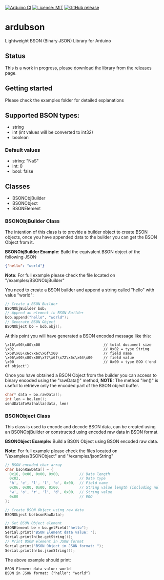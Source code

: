 [![Arduino CI](https://github.com/argandas/ardubson/workflows/Arduino%20CI/badge.svg)](https://github.com/marketplace/actions/arduino_ci)
[![License: MIT](https://img.shields.io/badge/license-MIT-green.svg)](https://github.com/argandas/ardubson/blob/master/LICENSE)
[![GitHub release](https://img.shields.io/github/v/release/argandas/ardubson)](https://github.com/argandas/ardubson/releases)

# ardubson
Lightweight BSON (Binary JSON) Library for Arduino

## Status

This is a work in progress, please download the library from the [releases](https://github.com/argandas/ardubson/releases) page.

## Getting started

Please check the examples folder for detailed explanations

## Supported BSON types:
* string
* int (int values will be converted to int32)
* boolean

### Default values
* string: "NaS"
* int: 0
* bool: false

## Classes

- BSONObjBuilder
- BSONObject
- BSONElement

### BSONObjBuilder Class

The intention of this class is to provide a builder object to create BSON objects, once you have appended data to the builder you can get the BSON Object from it.

**BSONObjBuilder Example:** Build the equivalent BSON object of the following JSON:
```json 
{"hello": "world"} 
```
**Note:** For full example please check the file located on "/examples/BSONObjBuilder"

You need to create a BSON builder and append a string called "hello" with value "world":
```c++
// Create a BSON Builder
BSONObjBuilder bob;
// Append an element to BSON Builder
bob.append("hello", "world");
// Generate BSON Object
BSONObject bo = bob.obj();
```
At this point you will have generated a BSON encoded message like this:
```hex	
\x16\x00\x00\x00                             // total document size
\x02                                         // 0x02 = type String
\x68\x65\x6c\x6c\x6f\x00                     // field name
\x06\x00\x00\x00\x77\x6f\x72\x6c\x64\x00     // field value
\x00                                         // 0x00 = type EOO ('end of object')
```
Once you have obtained a BSON Object from the builder you can access to binary encoded using the "rawData()" method, 
**NOTE:** The method "len()" is useful to retrieve only the encoded part of the BSON object buffer.
```c++
char* data = bo.rawData();
int len = bo.len();
sendDataToValhalla(data, len)
```
### BSONObject Class

This class is used to encode and decode BSON data, can be created using an BSONObjBuilder or constructed using encoded raw data in BSON format.

**BSONObject Example:** Build a BSON Object using BSON encoded raw data.

**Note:** For full example please check the files located on "/examples/BSONObject" and "/examples/jsonString"

```c++
// BSON encoded char array
char bsonRawData[] = {
  0x16, 0x00, 0x00, 0x00,         // Data length
  0x02,                           // Data type
  'h', 'e', 'l', 'l', 'o', 0x00,  // Field name
  0x06, 0x00, 0x00, 0x00,         // String value length (including null terminator)
  'w', 'o', 'r', 'l', 'd', 0x00,  // String value
  0x00                            // EOO
};

// Create BSON Object using raw data
BSONObject bo(bsonRawData);

// Get BSON Object element
BSONElement be = bo.getField("hello");
Serial.print("BSON Element data value: ");
Serial.println(be.getString());
// Print BSON element in JSON format
Serial.print("BSON Object in JSON format: ");
Serial.println(bo.jsonString());
```
The above example should print: 
```
BSON Element data value: world
BSON in JSON format: {"hello": "world"} 
```
